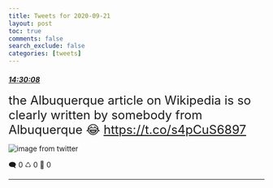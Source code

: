 ```yaml
---
title: Tweets for 2020-09-21
layout: post
toc: true
comments: false
search_exclude: false
categories: [tweets]
---
```



#### <a href = "https://twitter.com/deepfates/status/1308141483506229249">*14:30:08*</a>

<font size="5">the Albuquerque article on Wikipedia is so clearly written by somebody from Albuquerque 😂  https://t.co/s4pCuS6897</font>

![image from twitter](/fastpages//images/EidznXeWAAM3iWy.png)


🗨️ 0 ♺ 0 🤍  0   

---
    
            
